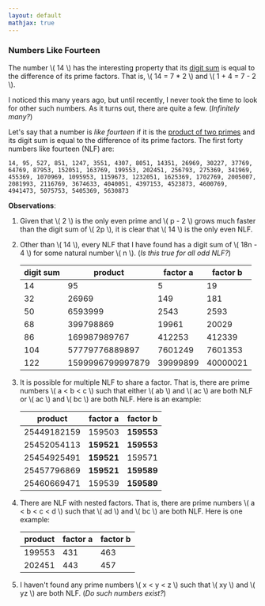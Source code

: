 ```yaml
---
layout: default
mathjax: true
---
```


### Numbers Like Fourteen

The number \\( 14 \\) has the interesting property that its [digit sum](https://en.wikipedia.org/wiki/Digit_sum) is equal to the difference of its prime factors. That is, \\( 14 = 7 * 2 \\) and \\( 1 + 4 = 7 - 2 \\).

I noticed this many years ago, but until recently, I never took the time to look for other such numbers. As it turns out, there are quite a few. (_Infinitely many?_)

Let's say that a number is _like fourteen_ if it is the [product of two primes](https://en.wikipedia.org/wiki/Semiprime) and its digit sum is equal to the difference of its prime factors. The first forty numbers like fourteen (NLF) are:
```
14, 95, 527, 851, 1247, 3551, 4307, 8051, 14351, 26969, 30227, 37769, 64769, 87953, 152051, 163769, 199553, 202451, 256793, 275369, 341969, 455369, 1070969, 1095953, 1159673, 1232051, 1625369, 1702769, 2005007, 2081993, 2116769, 3674633, 4040051, 4397153, 4523873, 4600769, 4941473, 5075753, 5405369, 5630873
```

**Observations**:

1. Given that \\( 2 \\) is the only even prime and \\( p - 2 \\) grows much faster than the digit sum of \\( 2p \\), it is clear that \\( 14 \\) is the only even NLF.

2. Other than \\( 14 \\), every NLF that I have found has a digit sum of \\( 18n - 4 \\) for some natural number \\( n \\). (_Is this true for all odd NLF?_)

    digit sum  | product           | factor a  | factor b
    ---------- | ----------------- | --------- | ----------
    14         | 95                | 5         | 19
    32         | 26969             | 149       | 181
    50         | 6593999           | 2543      | 2593
    68         | 399798869         | 19961     | 20029
    86         | 169987989767      | 412253    | 412339
    104        | 57779776889897    | 7601249   | 7601353
    122        | 1599996799997879  | 39999899  | 40000021
    
3. It is possible for multiple NLF to share a factor. That is, there are prime numbers \\( a < b < c \\) such that either \\( ab \\) and \\( ac \\) are both NLF or \\( ac \\) and \\( bc \\) are both NLF. Here is an example:

    product      | factor a    | factor b
    ------------ | ----------- | -----------
    25449182159  | 159503      | **159553**
    25452054113  | **159521**  | **159553**
    25454925491  | **159521**  | 159571
    25457796869  | **159521**  | **159589**
    25460669471  | 159539      | **159589**

4. There are NLF with nested factors. That is, there are prime numbers \\( a < b < c < d \\) such that \\( ad \\) and \\( bc \\) are both NLF. Here is one example:

    product  | factor a  | factor b
    -------- | --------- | ---------
    199553   | 431       | 463
    202451   | 443       | 457

5. I haven't found any prime numbers \\( x < y < z \\) such that \\( xy \\) and \\( yz \\) are both NLF. (_Do such numbers exist?_)



